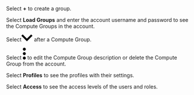 
Select **+** to create a group.

Select **Load Groups** and enter the account username and password to see the Compute Groups in the account.

Select![""](Images/nib1653363623813.svg) after a Compute Group.

Select ![""](Images/zsz1597101912145.svg) to edit the Compute Group description or delete the Compute Group from the account.

Select **Profiles** to see the profiles with their settings.

Select **Access** to see the access levels of the users and roles.


